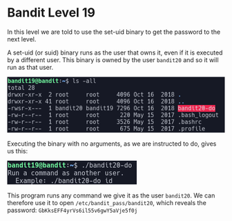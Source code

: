 # Bandit Level 19

In this level we are told to use the set-uid binary to get the password to the next level.

A set-uid (or suid) binary runs as the user that owns it, even if it is executed by a different user. This binary is owned by the user `bandit20` and so it will run as that user.

![2dcc4809.png](../src/2dcc4809.png)

Executing the binary with no arguments, as we are instructed to do, gives us this:

![b6916d3b.png](../src/b6916d3b.png)

This program runs any command we give it as the user `bandit20`. We can therefore use it to open `/etc/bandit_pass/bandit20`, which reveals the password: `GbKksEFF4yrVs6il55v6gwY5aVje5f0j`
